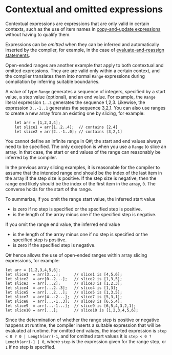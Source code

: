 # Contextual and omitted expressions

Contextual expressions are expressions that are only valid in certain contexts, such as the use of item names in [copy-and-update expressions](xref:microsoft.quantum.qsharp.copyandupdateexpressions#copy-and-update-expressions) without having to qualify them.

Expressions can be *omitted* when they can be inferred and automatically inserted by the compiler, for example, in the case of [evaluate-and-reassign statements](xref:microsoft.quantum.qsharp.variabledeclarationsandreassignments#evaluate-and-reassign-statements).

Open-ended ranges are another example that apply to both contextual and omitted expressions. They are are valid only within a certain context, and the compiler translates them into normal `Range` expressions during compilation by inferring suitable boundaries. 

A value of type `Range` generates a sequence of integers, specified by a start value, a step value (optional), and an end value. For example, the `Range` literal expression `1..3` generates the sequence 1,2,3. Likewise, the expression `3..-1..1` generates the sequence 3,2,1. You can also use ranges to create a new array from an existing one by slicing, for example:

```qsharp
    let arr = [1,2,3,4];
    let slice1 = arr[1..2..4];  // contains [2,4] 
    let slice2 = arr[2..-1..0]; // contains [3,2,1]
```

You cannot define an infinite range in Q#; the start and end values always need to be specified. The only exception is when you use a `Range` to slice an array. In that case, the start or end values of the range can reasonably be inferred by the compiler.

In the previous array slicing examples, it is reasonable for the compiler to assume that the intended range end should be the index of the last item in the array if the step size is positive. If the step size is negative, then the range end likely should be the index of the first item in the array, `0`. The converse holds for the start of the range. 

To summarize, if you omit the range start value, the inferred start value

- is zero if no step is specified or the specified step is positive.
- is the length of the array minus one if the specified step is negative.

If you omit the range end value, the inferred end value

- is the length of the array minus one if no step is specified or the specified step is positive.
- is zero if the specified step is negative.

Q# hence allows the use of open-ended ranges within array slicing expressions, for example:

```qsharp
let arr = [1,2,3,4,5,6];
let slice1  = arr[3...];      // slice1 is [4,5,6];
let slice2  = arr[0..2...];   // slice2 is [1,3,5];
let slice3  = arr[...2];      // slice3 is [1,2,3];
let slice4  = arr[...2..3];   // slice4 is [1,3];
let slice5  = arr[...2...];   // slice5 is [1,3,5];
let slice7  = arr[4..-2...];  // slice7 is [5,3,1];
let slice8  = arr[...-1..3];  // slice8 is [6,5,4];
let slice9  = arr[...-1...];  // slice9 is [6,5,4,3,2,1];
let slice10 = arr[...];       // slice10 is [1,2,3,4,5,6];
```

Since the determination of whether the range step is positive or negative happens at runtime, the compiler inserts a suitable expression that will be evaluated at runtime. For omitted end values, the inserted expression is `step < 0 ? 0 | Length(arr)-1`, and for omitted start values it is `step < 0 ? Length(arr)-1 | 0`, where `step` is the expression given for the range step, or `1` if no step is specified.



